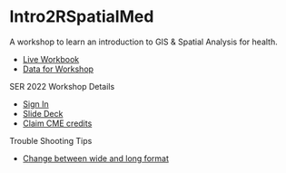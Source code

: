 # Intro2RSpatialMed

A workshop to learn an introduction to GIS & Spatial Analysis for health. 

- [Live Workbook](https://makosak.github.io/Intro2RSpatialMed)
- [Data for Workshop](https://github.com/Makosak/Intro2RSpatialMed/tree/main/data)

SER 2022 Workshop Details

- [Sign In](https://docs.google.com/forms/d/e/1FAIpQLSf_TC0sxXDriCbnRtol6exTMzRZTugSMoctoz1uu0cijnktAQ/viewform)
- [Slide Deck](https://docs.google.com/presentation/d/1c1RirI9Jk_Pk99n2nuCIFZYoeBRzfHat6nR6-ZQGhrI/edit?usp=sharing)
- [Claim CME credits](https://cme.uchicago.edu/SpatialAnalysis22)

Trouble Shooting Tips
- [Change between wide and long format](http://www.cookbook-r.com/Manipulating_data/Converting_data_between_wide_and_long_format/)
